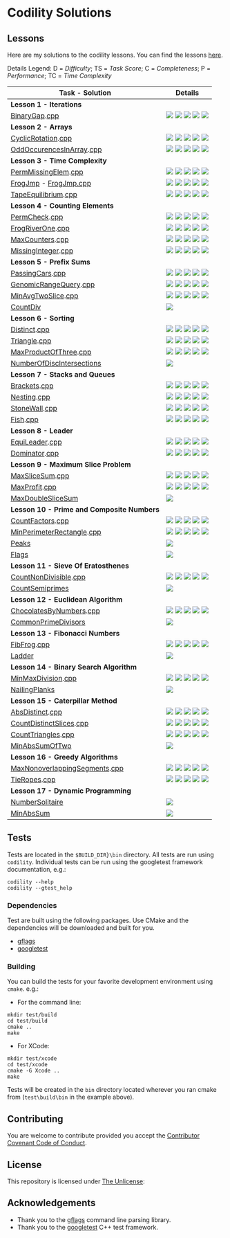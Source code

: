# Codility Solutions

## Lessons

Here are my solutions to the codility lessons.  You can find the lessons [here](https://app.codility.com/programmers/lessons/1-iterations/).

Details Legend: D = *Difficulty*; TS = *Task Score*; C = *Completeness*; P = *Performance*; TC = *Time Complexity*

| Task - Solution | Details |  
| --------------- | ------- |
| **Lesson 1 - Iterations**| |
|[BinaryGap](https://app.codility.com/programmers/lessons/1-iterations/binary_gap/).[cpp](Lesson%2001%20-%20Iterations/BinaryGap.cpp) | ![](https://img.shields.io/badge/D-painless-81c1e1.svg) ![](https://img.shields.io/badge/TS-100%25-green.svg) ![](https://img.shields.io/badge/C-100%25-green.svg) ![](https://img.shields.io/badge/P-N%2FA-lightgrey.svg) ![](https://img.shields.io/badge/TC-N%2FA-lightgrey.svg) |
| **Lesson 2 - Arrays**| |
| [CyclicRotation](https://app.codility.com/programmers/lessons/2-arrays/cyclic_rotation/).[cpp](Lesson%2002%20-%20Arrays/CyclicRotation.cpp) | ![](https://img.shields.io/badge/D-painless-81c1e1.svg) ![](https://img.shields.io/badge/TS-100%25-green.svg) ![](https://img.shields.io/badge/C-100%25-green.svg) ![](https://img.shields.io/badge/P-N%2FA-lightgrey.svg) ![](https://img.shields.io/badge/TC-N%2FA-lightgrey.svg) |
| [OddOccurencesInArray](https://app.codility.com/programmers/lessons/2-arrays/odd_occurrences_in_array/).[cpp](Lesson%2002%20-%20Arrays/OddOccurrencesInArray.cpp) | ![](https://img.shields.io/badge/D-painless-81c1e1.svg) ![](https://img.shields.io/badge/TS-100%25-green.svg) ![](https://img.shields.io/badge/C-100%25-green.svg) ![](https://img.shields.io/badge/P-100%25-green.svg) ![](https://img.shields.io/badge/TC-O%28N%29%20or%20O%28N%2Alog%28N%29%29-lightgrey.svg) |
| **Lesson 3 - Time Complexity** | |
|[PermMissingElem](https://app.codility.com/programmers/lessons/3-time_complexity/perm_missing_elem/).[cpp](Lesson%2003%20-%20TC/PermMissingElem.cpp) | ![](https://img.shields.io/badge/D-painless-81c1e1.svg) ![](https://img.shields.io/badge/TS-100%25-green.svg) ![](https://img.shields.io/badge/C-100%25-green.svg) ![](https://img.shields.io/badge/P-100%25-green.svg) ![](https://img.shields.io/badge/TC-O%28N%29%20or%20O%28N%2Alog%28N%29%29-lightgrey.svg) |
|[FrogJmp](https://app.codility.com/programmers/lessons/3-time_complexity/frog_jmp/) - [FrogJmp.cpp](Lesson%2003%20-%20TC/FrogJmp.cpp) | ![](https://img.shields.io/badge/D-painless-81c1e1.svg) ![](https://img.shields.io/badge/TS-100%25-green.svg) ![](https://img.shields.io/badge/C-100%25-green.svg) ![](https://img.shields.io/badge/P-100%25-green.svg) ![](https://img.shields.io/badge/TC-O%281%29-lightgrey.svg) |
|[TapeEquilibrium](https://app.codility.com/programmers/lessons/3-time_complexity/tape_equilibrium/).[cpp](Lesson%2003%20-%20TC/TapeEquilibrium.cpp) | ![](https://img.shields.io/badge/D-painless-81c1e1.svg) ![](https://img.shields.io/badge/TS-100%25-green.svg) ![](https://img.shields.io/badge/C-100%25-green.svg) ![](https://img.shields.io/badge/P-100%25-green.svg) ![](https://img.shields.io/badge/TC-O%28N%29-lightgrey.svg) |
| **Lesson 4 - Counting Elements**| |
| [PermCheck](https://app.codility.com/programmers/lessons/4-counting_elements/perm_check/).[cpp](Lesson%2004%20-%20Counting%20Elements/PermCheck.cpp) | ![](https://img.shields.io/badge/D-painless-81c1e1.svg) ![](https://img.shields.io/badge/TS-100%25-green.svg) ![](https://img.shields.io/badge/C-100%25-green.svg) ![](https://img.shields.io/badge/P-100%25-green.svg) ![](https://img.shields.io/badge/TC-O%28N%29%20or%20O%28N%2Alog%28N%29%29-lightgrey.svg) |
| [FrogRiverOne](https://app.codility.com/programmers/lessons/4-counting_elements/frog_river_one/).[cpp](Lesson%2004%20-%20Counting%20Elements/FrogRiverOne.cpp) | ![](https://img.shields.io/badge/D-painless-81c1e1.svg) ![](https://img.shields.io/badge/TS-100%25-green.svg) ![](https://img.shields.io/badge/C-100%25-green.svg) ![](https://img.shields.io/badge/P-100%25-green.svg) ![](https://img.shields.io/badge/TC-O%28N%29-lightgrey.svg) |
| [MaxCounters](https://app.codility.com/programmers/lessons/4-counting_elements/max_counters/).[cpp](Lesson%2004%20-%20Counting%20Elements/MaxCounters.cpp) | ![](https://img.shields.io/badge/D-respectable-61c0c5.svg) ![](https://img.shields.io/badge/TS-100%25-green.svg) ![](https://img.shields.io/badge/C-100%25-green.svg) ![](https://img.shields.io/badge/P-100%25-green.svg) ![](https://img.shields.io/badge/TC-O%28N%2BM%29-lightgrey.svg) |
| [MissingInteger](https://app.codility.com/programmers/lessons/4-counting_elements/missing_integer/).[cpp](Lesson%2004%20-%20Counting%20Elements/MissingInteger.cpp) | ![](https://img.shields.io/badge/D-respectable-61c0c5.svg) ![](https://img.shields.io/badge/TS-100%25-green.svg) ![](https://img.shields.io/badge/C-100%25-green.svg) ![](https://img.shields.io/badge/P-100%25-green.svg) ![](https://img.shields.io/badge/TC-O%28N%29%20or%20O%28N%2Alog%28N%29%29-lightgrey.svg) |
| **Lesson 5 - Prefix Sums** | |
| [PassingCars](https://app.codility.com/programmers/lessons/5-prefix_sums/passing_cars/).[cpp](Lesson%2005%20-%20Prefix%20Sums/PassingCars.cpp) | ![](https://img.shields.io/badge/D-painless-81c1e1.svg) ![](https://img.shields.io/badge/TS-100%25-green.svg) ![](https://img.shields.io/badge/C-100%25-green.svg) ![](https://img.shields.io/badge/P-100%25-green.svg) ![](https://img.shields.io/badge/TC-O%28N%29-lightgrey.svg) |
| [GenomicRangeQuery](https://app.codility.com/programmers/lessons/5-prefix_sums/genomic_range_query/).[cpp]((Lesson%2005%20-%20Prefix%20Sums/cpp)) | ![](https://img.shields.io/badge/D-respectable-61c0c5.svg) ![](https://img.shields.io/badge/TS-100%25-green.svg) ![](https://img.shields.io/badge/C-100%25-green.svg) ![](https://img.shields.io/badge/P-100%25-green.svg) ![](https://img.shields.io/badge/TC-O%28N%2BM%29-lightgrey.svg) |
| [MinAvgTwoSlice](https://app.codility.com/programmers/lessons/5-prefix_sums/min_avg_two_slice/).[cpp](Lesson%2005%20-%20Prefix%20Sums/MinAvgTwoSlice.cpp) | ![](https://img.shields.io/badge/D-respectable-61c0c5.svg) ![](https://img.shields.io/badge/TS-60%25-yellow.svg) ![](https://img.shields.io/badge/C-100%25-green.svg) ![](https://img.shields.io/badge/P-20%25-orange.svg) ![](https://img.shields.io/badge/TC-O%28N%B2%29-lightgrey.svg) |
| [CountDiv](https://app.codility.com/programmers/lessons/5-prefix_sums/count_div/) []() | ![](https://img.shields.io/badge/D-respectable-61c0c5.svg) |
| **Lesson 6 - Sorting** | |
| [Distinct](https://app.codility.com/programmers/lessons/6-sorting/distinct/).[cpp](Lesson%2006%20-%20Sorting/Distinct.cpp) | ![](https://img.shields.io/badge/D-painless-81c1e1.svg) ![](https://img.shields.io/badge/TS-100%25-green.svg) ![](https://img.shields.io/badge/C-100%25-green.svg) ![](https://img.shields.io/badge/P-100%25-green.svg) ![](https://img.shields.io/badge/TC-O%28N%29%20or%20O%28N%2Alog%28N%29%29-lightgrey.svg) |
| [Triangle](https://app.codility.com/programmers/lessons/6-sorting/triangle/).[cpp](Lesson%2006%20-%20Sorting/Triangle.cpp) | ![](https://img.shields.io/badge/D-painless-81c1e1.svg) ![](https://img.shields.io/badge/TS-100%25-green.svg) ![](https://img.shields.io/badge/C-100%25-green.svg) ![](https://img.shields.io/badge/P-100%25-green.svg) ![](https://img.shields.io/badge/TC-O%28N%2Alog%28N%29%29-lightgrey.svg) |
| [MaxProductOfThree](https://app.codility.com/programmers/lessons/6-sorting/max_product_of_three/).[cpp](Lesson%2006%20-%20Sorting/MaxProductOfThree.cpp) | ![](https://img.shields.io/badge/D-painless-81c1e1.svg) ![](https://img.shields.io/badge/TS-100%25-green.svg) ![](https://img.shields.io/badge/C-100%25-green.svg) ![](https://img.shields.io/badge/P-100%25-green.svg) ![](https://img.shields.io/badge/TC-O%28N%2Alog%28N%29%29-lightgrey.svg) |
| [NumberOfDiscIntersections](https://app.codility.com/programmers/lessons/6-sorting/number_of_disc_intersections/) []() | ![](https://img.shields.io/badge/D-respectable-61c0c5.svg) |
| **Lesson 7 - Stacks and Queues** | |
| [Brackets](https://app.codility.com/programmers/lessons/7-stacks_and_queues/brackets/).[cpp](Lesson%2007%20-%20Stacks%20And%20Queues/Brackets.cpp) | ![](https://img.shields.io/badge/D-painless-81c1e1.svg) ![](https://img.shields.io/badge/TS-100%25-green.svg) ![](https://img.shields.io/badge/C-100%25-green.svg) ![](https://img.shields.io/badge/P-100%25-green.svg) ![](https://img.shields.io/badge/TC-O%28N%29-lightgrey.svg) |
| [Nesting](https://app.codility.com/programmers/lessons/7-stacks_and_queues/nesting/).[cpp](Lesson%2007%20-%20Stacks%20And%20Queues/Nesting.cpp) | ![](https://img.shields.io/badge/D-painless-81c1e1.svg) ![](https://img.shields.io/badge/TS-100%25-green.svg) ![](https://img.shields.io/badge/C-100%25-green.svg) ![](https://img.shields.io/badge/P-100%25-green.svg) ![](https://img.shields.io/badge/TC-O%28N%29-lightgrey.svg) |
| [StoneWall](https://app.codility.com/programmers/lessons/7-stacks_and_queues/stone_wall/).[cpp](Lesson%2007%20-%20Stacks%20And%20Queues/StoneWall.cpp) | ![](https://img.shields.io/badge/D-painless-81c1e1.svg) ![](https://img.shields.io/badge/TS-100%25-green.svg) ![](https://img.shields.io/badge/C-100%25-green.svg) ![](https://img.shields.io/badge/P-100%25-green.svg) ![](https://img.shields.io/badge/TC-O%28N%29-lightgrey.svg) |
| [Fish](https://app.codility.com/programmers/lessons/7-stacks_and_queues/stone_wall/).[cpp](Lesson%2007%20-%20Stacks%20And%20Queues/Fish.cpp) | ![](https://img.shields.io/badge/D-painless-81c1e1.svg) ![](https://img.shields.io/badge/TS-100%25-green.svg) ![](https://img.shields.io/badge/C-100%25-green.svg) ![](https://img.shields.io/badge/P-100%25-green.svg) ![](https://img.shields.io/badge/TC-O%28N%29-lightgrey.svg) |
| **Lesson 8 - Leader** | |
| [EquiLeader](https://app.codility.com/programmers/lessons/8-leader/equi_leader/).[cpp](Lesson%2008%20-%20Leader/EquiLeader.cpp) | ![](https://img.shields.io/badge/D-painless-81c1e1.svg) ![](https://img.shields.io/badge/TS-100%25-green.svg) ![](https://img.shields.io/badge/C-100%25-green.svg) ![](https://img.shields.io/badge/P-100%25-green.svg) ![](https://img.shields.io/badge/TC-O%28N%29-lightgrey.svg) |
| [Dominator](https://app.codility.com/programmers/lessons/8-leader/dominator/).[cpp](Lesson%2008%20-%20Leader/Dominator.cpp) | ![](https://img.shields.io/badge/D-painless-81c1e1.svg) ![](https://img.shields.io/badge/TS-100%25-green.svg) ![](https://img.shields.io/badge/C-100%25-green.svg) ![](https://img.shields.io/badge/P-100%25-green.svg) ![](https://img.shields.io/badge/TC-O%28N%2Alog%28N%29%29%20or%20O%28N%29-lightgrey.svg) |
| **Lesson 9 - Maximum Slice Problem** | |
| [MaxSliceSum](https://app.codility.com/programmers/lessons/9-maximum_slice_problem/max_slice_sum/).[cpp](Lesson%2009%20-%20Leader/MaxSliceSum.cpp) | ![](https://img.shields.io/badge/D-painless-81c1e1.svg) ![](https://img.shields.io/badge/TS-100%25-green.svg) ![](https://img.shields.io/badge/C-100%25-green.svg) ![](https://img.shields.io/badge/P-100%25-green.svg) ![](https://img.shields.io/badge/TC-O%28N%29-lightgrey.svg) |
| [MaxProfit](https://app.codility.com/programmers/lessons/9-maximum_slice_problem/max_profit/).[cpp](Lesson%2009%20-%20Leader/MaxProfit.cpp) | ![](https://img.shields.io/badge/D-painless-81c1e1.svg) ![](https://img.shields.io/badge/TS-100%25-green.svg) ![](https://img.shields.io/badge/C-100%25-green.svg) ![](https://img.shields.io/badge/P-100%25-green.svg) ![](https://img.shields.io/badge/TC-O%28N%29-lightgrey.svg) |
| [MaxDoubleSliceSum]() []() | ![](https://img.shields.io/badge/D-respectable-61c0c5.svg) |
| **Lesson 10 - Prime and Composite Numbers** | |
| [CountFactors](https://app.codility.com/programmers/lessons/10-prime_and_composite_numbers/count_factors/).[cpp](Lesson%2010%20-%20Prime%20And%20Composite%20Numbers/CountFactors.cpp) | ![](https://img.shields.io/badge/D-painless-81c1e1.svg) ![](https://img.shields.io/badge/TS-100%25-green.svg) ![](https://img.shields.io/badge/C-100%25-green.svg) ![](https://img.shields.io/badge/P-100%25-green.svg) ![](https://img.shields.io/badge/TC-O%28sqrt%28N%29%29-lightgrey.svg) |
| [MinPerimeterRectangle](https://app.codility.com/programmers/lessons/10-prime_and_composite_numbers/min_perimeter_rectangle/).[cpp](Lesson%2010%20-%20Prime%20And%20Composite%20Numbers/MinPerimeterRectangle.cpp) | ![](https://img.shields.io/badge/D-painless-81c1e1.svg) ![](https://img.shields.io/badge/TS-100%25-green.svg) ![](https://img.shields.io/badge/C-100%25-green.svg) ![](https://img.shields.io/badge/P-100%25-green.svg) ![](https://img.shields.io/badge/TC-O%28sqrt%28N%29%29-lightgrey.svg) |
| [Peaks]() []() | ![](https://img.shields.io/badge/D-respectable-61c0c5.svg) |
| [Flags]() []() | ![](https://img.shields.io/badge/D-respectable-61c0c5.svg) |
| **Lesson 11 - Sieve Of Eratosthenes** | |
| [CountNonDivisible](https://app.codility.com/programmers/lessons/11-sieve_of_eratosthenes/count_non_divisible/).[cpp](Lesson%2011%20-%20Sieve%20Of%20Eratosthenes%/CountNonDivisible.cpp) | ![](https://img.shields.io/badge/D-respectable-61c0c5.svg) ![](https://img.shields.io/badge/TS-100%25-green.svg) ![](https://img.shields.io/badge/C-100%25-green.svg) ![](https://img.shields.io/badge/P-100%25-green.svg) ![](https://img.shields.io/badge/TC-O%28N%2Alog%28N%29%29-lightgrey.svg)|
| [CountSemiprimes]() []() | ![](https://img.shields.io/badge/D-respectable-61c0c5.svg) |
| **Lesson 12 - Euclidean Algorithm** | |
| [ChocolatesByNumbers](https://app.codility.com/programmers/lessons/12-euclidean_algorithm/chocolates_by_numbers/).[cpp](Lesson%2012%20-%20Euclidean%20Algorithm/ChocolatesByNumbers.cpp) | ![](https://img.shields.io/badge/D-painless-81c1e1.svg) ![](https://img.shields.io/badge/TS-100%25-green.svg) ![](https://img.shields.io/badge/C-100%25-green.svg) ![](https://img.shields.io/badge/P-100%25-green.svg) ![](https://img.shields.io/badge/TC-O%28log%28N%2BM%29%29-lightgrey.svg) |
| [CommonPrimeDivisors]() []() | ![](https://img.shields.io/badge/D-respectable-61c0c5.svg) |
| **Lesson 13 - Fibonacci Numbers** | |
| [FibFrog](https://app.codility.com/programmers/lessons/13-fibonacci_numbers/fib_frog/).[cpp](Lesson%2013%20-%20Fibonacci%20Numbers/FibFrog.cpp) | ![](https://img.shields.io/badge/D-respectable-61c0c5.svg) ![](https://img.shields.io/badge/TS-100%25-green.svg) ![](https://img.shields.io/badge/C-100%25-green.svg) ![](https://img.shields.io/badge/P-100%25-green.svg) ![](https://img.shields.io/badge/TC-O%28N%2Alog%28N%29%29-lightgrey.svg) |
| [Ladder]() []() | ![](https://img.shields.io/badge/D-respectable-61c0c5.svg) |
| **Lesson 14 - Binary Search Algorithm** | |
| [MinMaxDivision](https://app.codility.com/programmers/lessons/14-binary_search_algorithm/min_max_division/).[cpp](Lesson%2014%20-%20Binary%20Search%20Algorithm/MinMaxDivision.cpp) | ![](https://img.shields.io/badge/D-respectable-61c0c5.svg) ![](https://img.shields.io/badge/TS-100%25-green.svg) ![](https://img.shields.io/badge/C-100%25-green.svg) ![](https://img.shields.io/badge/P-100%25-green.svg) ![](https://img.shields.io/badge/TC-O%28N%2Alog%28N%2BM%29%29-lightgrey.svg) |
| [NailingPlanks]() []() | ![](https://img.shields.io/badge/D-respectable-61c0c5.svg) |
| **Lesson 15 - Caterpillar Method** | |
| [AbsDistinct](https://app.codility.com/programmers/lessons/15-caterpillar_method/abs_distinct/).[cpp](Lesson%2012%20-%20Caterpillar%20Method/AbsDistinct.cpp) | ![](https://img.shields.io/badge/D-painless-81c1e1.svg) ![](https://img.shields.io/badge/TS-100%25-green.svg) ![](https://img.shields.io/badge/C-100%25-green.svg) ![](https://img.shields.io/badge/P-100%25-green.svg) ![](https://img.shields.io/badge/TC-O%28N%29%20or%20O%28N%2Alog%28N%29%29-lightgrey.svg) |
| [CountDistinctSlices](https://app.codility.com/programmers/lessons/15-caterpillar_method/count_distinct_slices/).[cpp](Lesson%2012%20-%20Caterpillar%20Method/CountDistinctSlices.cpp) | ![](https://img.shields.io/badge/D-painless-81c1e1.svg) ![](https://img.shields.io/badge/TS-100%25-green.svg) ![](https://img.shields.io/badge/C-100%25-green.svg) ![](https://img.shields.io/badge/P-100%25-green.svg) ![](https://img.shields.io/badge/TC-O%28N%29-lightgrey.svg) |
| [CountTriangles](https://app.codility.com/programmers/lessons/15-caterpillar_method/count_triangles/).[cpp](Lesson%2012%20-%20Caterpillar%20Method/CountTriangles.cpp) | ![](https://img.shields.io/badge/D-painless-81c1e1.svg) ![](https://img.shields.io/badge/TS-100%25-green.svg) ![](https://img.shields.io/badge/C-100%25-green.svg) ![](https://img.shields.io/badge/P-100%25-green.svg) ![](https://img.shields.io/badge/TC-O%28N%B2%29-lightgrey.svg) |
| [MinAbsSumOfTwo]() []() | ![](https://img.shields.io/badge/D-respectable-61c0c5.svg) |
| **Lesson 16 - Greedy Algorithms** | |
| [MaxNonoverlappingSegments](https://app.codility.com/programmers/lessons/16-greedy_algorithms/max_nonoverlapping_segments/).[cpp](Lesson%2012%20-%20Greedy%20Algorithms/MaxNonoverlappingSegments.cpp) | ![](https://img.shields.io/badge/D-painless-81c1e1.svg) ![](https://img.shields.io/badge/TS-100%25-green.svg) ![](https://img.shields.io/badge/C-100%25-green.svg) ![](https://img.shields.io/badge/P-100%25-green.svg) ![](https://img.shields.io/badge/TC-O%28N%29-lightgrey.svg) |
| [TieRopes](https://app.codility.com/programmers/lessons/16-greedy_algorithms/tie_ropes/).[cpp](Lesson%2012%20-%20Greedy%20Algorithms/TieRopes.cpp) | ![](https://img.shields.io/badge/D-painless-81c1e1.svg) ![](https://img.shields.io/badge/TS-100%25-green.svg) ![](https://img.shields.io/badge/C-100%25-green.svg) ![](https://img.shields.io/badge/P-100%25-green.svg) ![](https://img.shields.io/badge/TC-O%28N%29-lightgrey.svg) |
| **Lesson 17 - Dynamic Programming** | |
| [NumberSolitaire]() []() | ![](https://img.shields.io/badge/D-respectable-61c0c5.svg) |
| [MinAbsSum]() []() | ![](https://img.shields.io/badge/D-ambitious-4fa0a4.svg) |
<!--
| *Lesson Template* | |
| []() []() | ![](https://img.shields.io/badge/D-effortless-b1e2f1.svg) |
| []() []() | ![](https://img.shields.io/badge/D-painless-81c1e1.svg) |
| []() []() | ![](https://img.shields.io/badge/D-respectable-61c0c5.svg) |
| []() []() | ![](https://img.shields.io/badge/D-ambitious-4fa0a4.svg) |
-->

## Tests
Tests are located in the `$BUILD_DIR}\bin` directory.  All tests are run using `codility`.  Individual tests can be run using the googletest framework documentation, e.g.:

```
codility --help
codility --gtest_help
```

### Dependencies

Test are built using the following packages.  Use CMake and the dependencies will be downloaded and built for you.

* [gflags](https://gflags.github.io/gflags/) 
* [googletest](https://github.com/google/googletest) 


### Building
You can build the tests for your favorite development environment using `cmake`.  e.g.:

* For the command line:

```shell
mkdir test/build
cd test/build
cmake ..
make
```

* For XCode:

```shell
mkdir test/xcode
cd test/xcode
cmake -G Xcode ..
make
```


Tests will be created in the `bin` directory located wherever you ran cmake from (`test\build\bin` in the example above).

## Contributing
You are welcome to contribute provided you accept the [Contributor Covenant Code of Conduct](CONTRIBUTING.md).

## License
This repository is licensed under [The Unlicense](LICENSE.md):

## Acknowledgements
* Thank you to the [gflags](https://gflags.github.io/gflags/) command line parsing library.
* Thank you to the [googletest](https://github.com/google/googletest) C++ test framework.
